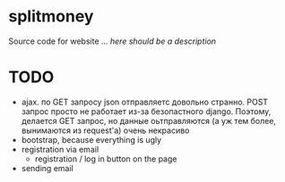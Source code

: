 # splitmoney
Source code for website ... *here should be a description*

# TODO
* ajax. по GET запросу json отправляетс довольно странно.
POST запрос просто не работает из-за безопастного django.
Поэтому, делается GET запрос, но данные оьтправляются (а уж тем более, вынимаются из request'а) очень некрасиво
* bootstrap, because everything is ugly
* registration via email
    * registration / log in button on the page
* sending email
